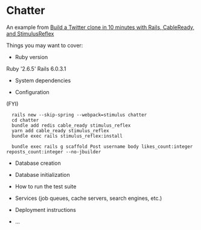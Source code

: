 # Chatter

An example from [Build a Twitter clone in 10 minutes with Rails, CableReady, and StimulusReflex](https://youtu.be/F5hA79vKE_E)

Things you may want to cover:

* Ruby version

Ruby '2.6.5'
Rails 6.0.3.1

* System dependencies

* Configuration

(FYI)

      rails new --skip-spring --webpack=stimulus chatter
      cd chatter
      bundle add redis cable_ready stimulus_reflex
      yarn add cable_ready stimulus_reflex
      bundle exec rails stimulus_reflex:install

      bundle exec rails g scaffold Post username body likes_count:integer reposts_count:integer --no-jbuilder


* Database creation

* Database initialization

* How to run the test suite

* Services (job queues, cache servers, search engines, etc.)

* Deployment instructions

* ...
